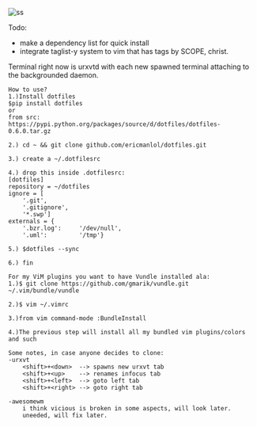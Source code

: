 ![ss](http://i.imgur.com/XqEetQq.png)

Todo: 
- make a dependency list for quick install
- integrate taglist-y system to vim that has tags by SCOPE, christ.


Terminal right now is urxvtd with each new spawned terminal attaching to the
backgrounded daemon.

```
How to use?
1.)Install dotfiles
$pip install dotfiles
or
from src:
https://pypi.python.org/packages/source/d/dotfiles/dotfiles-0.6.0.tar.gz

2.) cd ~ && git clone github.com/ericmanlol/dotfiles.git

3.) create a ~/.dotfilesrc

4.) drop this inside .dotfilesrc:
[dotfiles]
repository = ~/dotfiles
ignore = [
    '.git',
    '.gitignore',
    '*.swp']
externals = {
    '.bzr.log':     '/dev/null',
    '.uml':         '/tmp'}

5.) $dotfiles --sync

6.) fin
```

```
For my ViM plugins you want to have Vundle installed ala:
1.)$ git clone https://github.com/gmarik/vundle.git ~/.vim/bundle/vundle

2.)$ vim ~/.vimrc

3.)from vim command-mode :BundleInstall

4.)The previous step will install all my bundled vim plugins/colors and such

Some notes, in case anyone decides to clone:
-urxvt
    <shift>+<down>  --> spawns new urxvt tab  
    <shift>+<up>    --> renames infocus tab  
    <shift>+<left>  --> goto left tab  
    <shift>+<right> --> goto right tab  
    
-awesomewm
    i think vicious is broken in some aspects, will look later.
    uneeded, will fix later.

```




